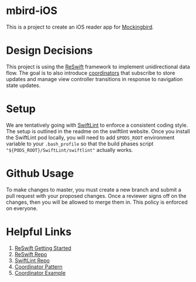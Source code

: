 # mbird-iOS
This is a project to create an iOS reader app for [Mockingbird](http://www.mbird.com).

# Design Decisions
This project is using the [ReSwift](https://github.com/ReSwift/ReSwift) framework to implement unidirectional data flow. The goal is to also introduce [coordinators](http://khanlou.com/2015/01/the-coordinator/) that subscribe to store updates and manage view controller transitions in response to navigation state updates.

# Setup
We are tentatively going with [SwiftLint](https://github.com/realm/SwiftLint) to enforce a consistent coding style. The setup is outlined in the readme on the swiftlint website. Once you install the SwiftLint pod locally, you will need to add `$PODS_ROOT` environment variable to your `.bash_profile` so that the build phases script `"${PODS_ROOT}/SwiftLint/swiftlint"` actually works.

# Github Usage
To make changes to master, you must create a new branch and submit a pull request with your proposed changes. Once a reviewer signs off on the changes, then you will be allowed to merge them in. This policy is enforced on everyone.

# Helpful Links
1. [ReSwift Getting Started](http://reswift.github.io/ReSwift/master/getting-started-guide.html)
1. [ReSwift Repo](https://github.com/ReSwift/ReSwift)
1. [SwiftLint Repo](https://github.com/realm/SwiftLint)
1. [Coordinator Pattern](http://khanlou.com/2015/01/the-coordinator/)
1. [Coordinator Example](https://will.townsend.io/2016/an-ios-coordinator-pattern)
